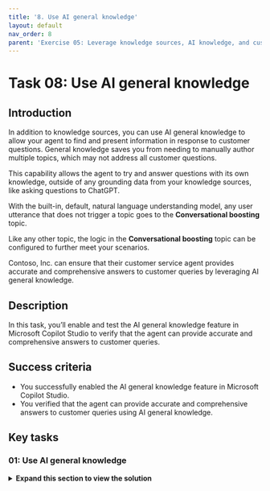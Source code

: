 ```yaml
---
title: '8. Use AI general knowledge'
layout: default
nav_order: 8
parent: 'Exercise 05: Leverage knowledge sources, AI knowledge, and custom instructions'
---
```


# Task 08: Use AI general knowledge

## Introduction

In addition to knowledge sources, you can use AI general knowledge to allow your agent to find and present information in response to customer questions. General knowledge saves you from needing to manually author multiple topics, which may not address all customer questions.

This capability allows the agent to try and answer questions with its own knowledge, outside of any grounding data from your knowledge sources, like asking questions to ChatGPT.

With the built-in, default, natural language understanding model, any user utterance that does not trigger a topic goes to the **Conversational boosting** topic.

Like any other topic, the logic in the **Conversational boosting** topic can be configured to further meet your scenarios.

Contoso, Inc. can ensure that their customer service agent provides accurate and comprehensive answers to customer queries by leveraging AI general knowledge.

## Description

In this task, you’ll enable and test the AI general knowledge feature in Microsoft Copilot Studio to verify that the agent can provide accurate and comprehensive answers to customer queries.

## Success criteria

-   You successfully enabled the AI general knowledge feature in Microsoft Copilot Studio.
-   You verified that the agent can provide accurate and comprehensive answers to customer queries using AI general knowledge.


## Key tasks

### 01: Use AI general knowledge

<details markdown="block"> 
  <summary><strong>Expand this section to view the solution</strong></summary> 

1. On the **Overview** page, move through the page to the **Knowledge** section, then verify that **Allow the AI to use its own general knowledge** is set to **Enabled**.

	![ul2w7r4l.jpg](../../media/ul2w7r4l.jpg)

1. Select the refresh icon in the upper-right corner of the **Test your agent** pane to start a new conversation.

1. Ask a question that neither matches an existing or a configured knowledge source.

    `Can you list the planets from closest to farthest from the sun?`

	![0uli862m.jpg](../../media/0uli862m.jpg)

</details>